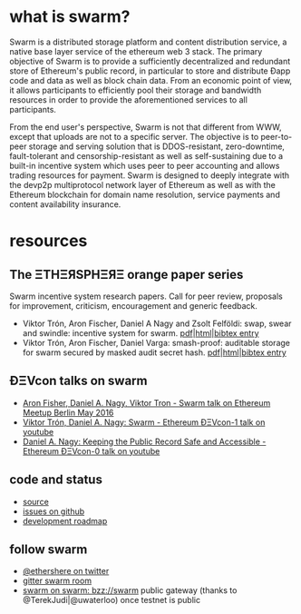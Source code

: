 # what is swarm?

Swarm is a distributed storage platform and content distribution service, a native base layer service of the ethereum web 3 stack. The primary objective of Swarm is to provide a sufficiently decentralized and redundant store of Ethereum's public record, in particular to store and distribute Đapp code and data as well as block chain data. From an economic point of view, it allows participants to efficiently pool their storage and bandwidth resources in order to provide the aforementioned services to all participants.

From the end user's perspective, Swarm is not that different from WWW, except that uploads are not to a specific server. The objective is to peer-to-peer storage and serving solution that is DDOS-resistant, zero-downtime, fault-tolerant and censorship-resistant as well as self-sustaining due to a built-in incentive system which uses peer to peer accounting and allows trading resources for payment. Swarm is designed to deeply integrate with the devp2p multiprotocol network layer of Ethereum as well as with the Ethereum blockchain for domain name resolution, service payments and content availability insurance. 

# resources

## The ΞTHΞЯSPHΞЯΞ orange paper series

Swarm incentive system research papers. Call for peer review, proposals for improvement, criticism, encouragement and generic feedback.

* Viktor Trón, Aron Fischer, Daniel A Nagy and Zsolt Felföldi: swap, swear and swindle: incentive system for swarm. [pdf](http://52.70.20.40:32200/bzz:/ethersphere/orange-papers/1/swap-swear-and-swindle.pdf)|[html](http://52.70.20.40:32200/bzz:/ethersphere/orange-papers/1/swap-swear-and-swindle.html)|[bibtex entry](http://52.70.20.40:32200/bzz:/ethersphere/orange-papers/1/swap-swear-and-swindle.bib)
* Viktor Trón, Aron Fischer, Daniel Varga: smash-proof: auditable storage for swarm secured by masked audit secret hash. [pdf](http://52.70.20.40:32200/bzz:/ethersphere/orange-papers/2/smash.pdf)|[html](http://52.70.20.40:32200/bzz:/ethersphere/orange-papers/2/smash.html)|[bibtex entry](http://52.70.20.40:32200/bzz:/ethersphere/orange-papers/2/smash.bib)


## ÐΞVcon talks on swarm

* [Aron Fisher, Daniel A. Nagy, Viktor Tron - Swarm talk on Ethereum Meetup Berlin May 2016](https://www.youtube.com/watch?v=Y9kch84cbPA)
* [Viktor Trón, Daniel A. Nagy: Swarm - Ethereum ÐΞVcon-1 talk on youtube](https://www.youtube.com/watch?v=VOC45AgZG5Q)
* [Daniel A. Nagy: Keeping the Public Record Safe and Accessible - Ethereum ÐΞVcon-0 talk on youtube](https://www.youtube.com/watch?v=QzYZQ03ON2o&list=PLJqWcTqh_zKEjpSej3ddtDOKPRGl_7MhS)

## code and status

* [source](https://github.com/ethereum/go-ethereum/tree/swarm)
* [issues on github](https://github.com/ethereum/go-ethereum/labels/swarm)
* [development roadmap](https://github.com/ethereum/go-ethereum/wiki/swarm-roadmap)

## follow swarm 

* [@ethershere on twitter](https://twitter.com/ethersphere)
* [gitter swarm room](https://gitter.im/ethereum/swarm) 
* [swarm on swarm: bzz://swarm](http://52.70.20.40:32200/bzz:/swarm) public gateway (thanks to  @TerekJudi|@uwaterloo) once testnet is public

